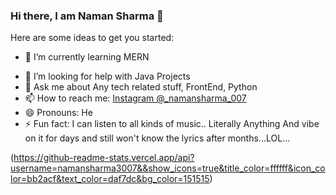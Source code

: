### Hi there, I am Naman Sharma 👋



Here are some ideas to get you started:

<!-- - 🔭 I’m currently working on ... -->
- 🌱 I’m currently learning MERN
<!-- - 👯 I’m looking to collaborate on ... -->
- 🤔 I’m looking for help with Java Projects
- 💬 Ask me about Any tech related stuff, FrontEnd, Python
- 📫 How to reach me: [Instagram @_namansharma_007](https://www.instagram.com/_namansharma_007/)
- 😄 Pronouns: He
- ⚡ Fun fact: I can listen to all kinds of music.. Literally Anything And vibe on it for days and still won't know the lyrics after months...LOL...

(https://github-readme-stats.vercel.app/api?username=namansharma3007&&show_icons=true&title_color=ffffff&icon_color=bb2acf&text_color=daf7dc&bg_color=151515)
